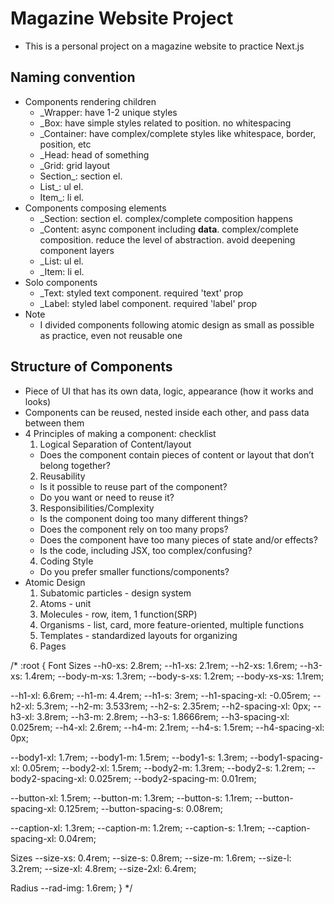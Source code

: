 # Magazine Website Project

- This is a personal project on a magazine website to practice Next.js

## Naming convention

- Components rendering children
  - \_Wrapper: have 1-2 unique styles
  - \_Box: have simple styles related to position. no whitespacing
  - \_Container: have complex/complete styles like whitespace, border, position, etc
  - \_Head: head of something
  - \_Grid: grid layout
  - Section\_: section el.
  - List\_: ul el.
  - Item\_: li el.
- Components composing elements
  - \_Section: section el. complex/complete composition happens
  - \_Content: async component including **data**. complex/complete composition. reduce the level of abstraction. avoid deepening component layers
  - \_List: ul el.
  - \_Item: li el.
- Solo components
  - \_Text: styled text component. required 'text' prop
  - \_Label: styled label component. required 'label' prop
- Note
  - I divided components following atomic design as small as possible as practice, even not reusable one

## Structure of Components

- Piece of UI that has its own data, logic, appearance (how it works and looks)
- Components can be reused, nested inside each other, and pass data between them
- 4 Principles of making a component: checklist
  1. Logical Separation of Content/layout
  - Does the component contain pieces of content or layout that don’t belong together?
  2. Reusability
  - Is it possible to reuse part of the component?
  - Do you want or need to reuse it?
  3. Responsibilities/Complexity
  - Is the component doing too many different things?
  - Does the component rely on too many props?
  - Does the component have too many pieces of state and/or effects?
  - Is the code, including JSX, too complex/confusing?
  4. Coding Style
  - Do you prefer smaller functions/components?
- Atomic Design
  1. Subatomic particles - design system
  2. Atoms - unit
  3. Molecules - row, item, 1 function(SRP)
  4. Organisms - list, card, more feature-oriented, multiple functions
  5. Templates - standardized layouts for organizing
  6. Pages

/\*
:root {
Font Sizes
--h0-xs: 2.8rem;
--h1-xs: 2.1rem;
--h2-xs: 1.6rem;
--h3-xs: 1.4rem;
--body-m-xs: 1.3rem;
--body-s-xs: 1.2rem;
--body-xs-xs: 1.1rem;

--h1-xl: 6.6rem;
--h1-m: 4.4rem;
--h1-s: 3rem;
--h1-spacing-xl: -0.05rem;
--h2-xl: 5.3rem;
--h2-m: 3.533rem;
--h2-s: 2.35rem;
--h2-spacing-xl: 0px;
--h3-xl: 3.8rem;
--h3-m: 2.8rem;
--h3-s: 1.8666rem;
--h3-spacing-xl: 0.025rem;
--h4-xl: 2.6rem;
--h4-m: 2.1rem;
--h4-s: 1.5rem;
--h4-spacing-xl: 0px;

--body1-xl: 1.7rem;
--body1-m: 1.5rem;
--body1-s: 1.3rem;
--body1-spacing-xl: 0.05rem;
--body2-xl: 1.5rem;
--body2-m: 1.3rem;
--body2-s: 1.2rem;
--body2-spacing-xl: 0.025rem;
--body2-spacing-m: 0.01rem;

--button-xl: 1.5rem;
--button-m: 1.3rem;
--button-s: 1.1rem;
--button-spacing-xl: 0.125rem;
--button-spacing-s: 0.08rem;

--caption-xl: 1.3rem;
--caption-m: 1.2rem;
--caption-s: 1.1rem;
--caption-spacing-xl: 0.04rem;

Sizes
--size-xs: 0.4rem;
--size-s: 0.8rem;
--size-m: 1.6rem;
--size-l: 3.2rem;
--size-xl: 4.8rem;
--size-2xl: 6.4rem;

Radius
--rad-img: 1.6rem;
}
\*/
